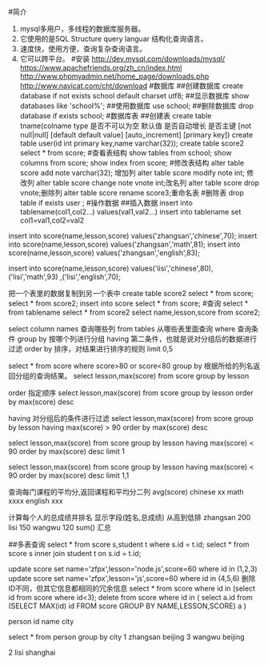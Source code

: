#简介
1. mysql多用户，多线程的数据库服务器。
2. 它使用的是SQL Structure query languar 结构化查询语言。
3. 速度快，使用方便，查询复杂查询语言。
4. 它可以跨平台。
#安装
http://dev.mysql.com/downloads/mysql/
https://www.apachefriends.org/zh_cn/index.html
http://www.phpmyadmin.net/home_page/downloads.php
http://www.navicat.com/cht/download
#数据库
##创建数据库
create database if not exists school default charset utf8;
##显示数据库
show databases like 'school%';
##使用数据库
use school;
##删除数据库
drop database if exists school;
#数据库表
##创建表
create table  tname(colname type 
是否不可以为空 默认值 是否自动增长 是否主键
[not null|null] [default default value]
[auto_increment] [primary key])
create table user(id int primary key,name varchar(32));
create table score2 select * from score;
#查看表结构
show tables from school; 
show columns from score;
show index from score;
#修改表结构
alter table score add note varchar(32); 增加列
alter table score modify note int; 修改列
alter table score change note vnote int;改名列
alter table score drop vnote;删除列
alter table score rename score3;重命名表
#删除表
drop table if exists user ;
#操作数据
##插入数据
insert into tablename(col1,col2...) values(val1,val2...)
insert into tablename set col1=val1,col2=val2

insert into score(name,lesson,score) 
values('zhangsan','chinese',70);
insert into score(name,lesson,score) 
values('zhangsan','math',81);
insert into score(name,lesson,score) 
values('zhangsan','english',83);

insert into score(name,lesson,score) 
values('lisi','chinese',80),('lisi','math',93)
,('lisi','english',70);

把一个表里的数据复制到另一个表中
create table score2 select * from score;
select * from  score2;
insert into score select * from score;
#查询
select * from tablename
select * from score2
select name,lesson,score from score2;

select
column names 查询哪些列
from tables 从哪些表里面查询
where 查询条件
group by 按哪个列进行分组
having 第二条件，也就是说对分组后的数据进行过滤
order by 排序，对结果进行排序的规则
limit 0,5


select * from score where score>80 or score<80
group by 
根据所给的列名返回分组的查询结果。
select lesson,max(score) from score group by lesson

order 指定顺序
select lesson,max(score) from score group by lesson
order by max(score) desc

having 对分组后的条件进行过滤
select lesson,max(score) from score group by lesson
having max(score) > 90
order by max(score) desc

select lesson,max(score) from score group by lesson
having max(score) < 90
order by max(score) desc
limit 1


select lesson,max(score) from score group by lesson
having max(score) < 90
order by max(score) desc
limit 1,1

查询每门课程的平均分,返回课程和平均分二列 avg(score)
chinese xx
math xxxx
english xxx

计算每个人的总成绩并排名 显示字段(姓名,总成绩)
从高到低排
zhangsan 200
lisi 150
wangwu 120
sum() 汇总

##多表查询
select * from score s,student t where s.id = t.id;
select * from score s inner join student t on s.id = t.id;


update score set name='zfpx',lesson='node.js',score=60 where id in (1,2,3)
update score set name='zfpx',lesson='js',score=60 where id in (4,5,6)
删除ID不同，但其它信息都相同的冗余信息
select * from score where id in (select id from score where id<3);
delete from score where id in 
(
select a.id from (SELECT MAX(id) id FROM score  GROUP BY NAME,LESSON,SCORE) a
)

person
id name city



select * from person group by city
1 zhangsan beijing
3 wangwu beijing

2 lisi shanghai